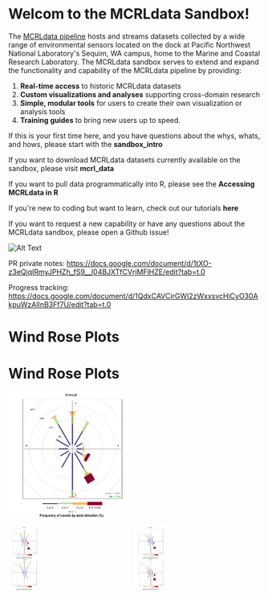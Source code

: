 # Welcom to the MCRLdata Sandbox!

The [MCRLdata pipeline](https://mcrldata.pnnl.gov/) hosts and streams datasets collected by a wide range of environmental sensors located on the dock at Pacific Northwest National Laboratory's Sequim, WA campus, home to the Marine and Coastal Research Laboratory. The MCRLdata sandbox serves to extend and expand the functionality and capability of the MCRLdata pipeline by providing:

  1) **Real-time access** to historic MCRLdata datasets
  2) **Custom visualizations and analyses** supporting cross-domain research
  3) **Simple, modular tools** for users to create their own visualization or analysis tools
  4) **Training guides** to bring new users up to speed. 

If this is your first time here, and you have questions about the whys, whats, and hows, please start with the **sandbox_intro**

If you want to download MCRLdata datasets currently available on the sandbox, please visit **mcrl_data**

If you want to pull data programmatically into R, please see the **Accessing MCRLdata in R**

If you're new to coding but want to learn, check out our tutorials **here**

If you want to request a new capability or have any questions about the MCRLdata sandbox, please open a Github issue!

<img src="https://github.com/peterregier/mcrl_data_sandbox/blob/main/figures/logos/sandbox_logo_1.png" alt="Alt Text" width="300" height="300">






PR private notes: https://docs.google.com/document/d/1tXO-z3eQjqIRmyJPHZh_fS9__I04BJXTfCVrjMFlHZE/edit?tab=t.0

Progress tracking: https://docs.google.com/document/d/1QdxCAVCirGWI2zWxxsvcHiCyO30AkpuWzAlInB3Ff7U/edit?tab=t.0



# Wind Rose Plots

# Wind Rose Plots

<p align="left">
  <img src="figures/wind_plots/annual.png" width="50%" alt="Annual Wind Rose Plot">
</p>

<div style="display: flex; justify-content: right;">
  <div style="display: flex; flex-direction: column;">
    <img src="figures/wind_plots/spring.png" width="25%" alt="Spring Wind Rose Plot">
    <img src="figures/wind_plots/summer.png" width="25%" alt="Summer Wind Rose Plot">
  </div>
  <div style="display: flex; flex-direction: column;">
    <img src="figures/wind_plots/fall.png" width="25%" alt="Fall Wind Rose Plot">
    <img src="figures/wind_plots/winter.png" width="25%" alt="Winter Wind Rose Plot">
  </div>
</div>




